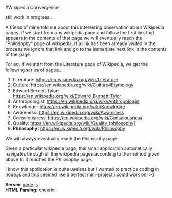 #Wikipedia Convergence

still work in progress..

A friend of mine told me about this interesting observation about Wikipedia pages. If we start from any wikipedia page and follow the first link that appears in the contents of that page we will eventually reach the "Philosophy" page of wikipedia. If a link has been already visited in the process we ignore that link and go to the immediate next link in the contents of the page.

For eg. If we start from the Literature page of Wikipedia, we get the following series of pages...<br>
1. Literature: https://en.wikipedia.org/wiki/Literature<br>
2. Culture: https://en.wikipedia.org/wiki/Culture#Etymology<br>
3. Edward Burnett Tylor: https://en.wikipedia.org/wiki/Edward_Burnett_Tylor<br>
4. Anthropologist: https://en.wikipedia.org/wiki/Anthropologist<br>
5. Knowledge: https://en.wikipedia.org/wiki/Knowledge<br>
6. Awareness: https://en.wikipedia.org/wiki/Awareness<br>
7. Consciousness: https://en.wikipedia.org/wiki/Consciousness<br>
8. Quality: https://en.wikipedia.org/wiki/Quality_(philosophy)<br>
9. <b>Philosophy</b>: https://en.wikipedia.org/wiki/Philosophy<br>

We will always eventually reach the Philosophy page.

Given a particular wikipedia page, this small application automatically navigates through all the wikipedia pages according to the method given above till it reaches the Philosophy page. 

I know this application is quite useless but I wanted to practice coding in node.js and this seemed like a perfect mini-project i could work on! :-)

<b>Server</b>: [node.js](https://github.com/nodejs/node)<br>
<b>HTML Parsing</b>: [cheerio](https://github.com/cheeriojs/cheerio)
